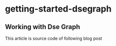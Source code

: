 # getting-started-dsegraph

## Working with Dse Graph

This article is source code of following blog post
